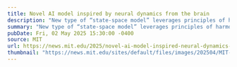 ```yaml
---
title: Novel AI model inspired by neural dynamics from the brain
description: "New type of “state-space model” leverages principles of harmonic oscillators."
summary: "New type of “state-space model” leverages principles of harmonic oscillators."
pubDate: Fri, 02 May 2025 15:30:00 -0400
source: MIT
url: https://news.mit.edu/2025/novel-ai-model-inspired-neural-dynamics-from-brain-0502
thumbnail: "https://news.mit.edu/sites/default/files/images/202504/MIT-LinOSS.jpg"
---
```


